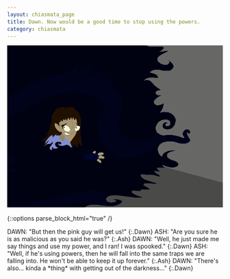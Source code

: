 ```yaml
---
layout: chiasmata_page
title: Dawn. Now would be a good time to stop using the powers.
category: chiasmata
---
```


![139](/chiasmata/images/narrative/138.png)

{::options parse_block_html="true" /}
<div class="dialogue">
DAWN: "But then the pink guy will get us!" 
{:.Dawn}
ASH: "Are you sure he is as malicious as you said he was?" 
{:.Ash}
DAWN: "Well, he just made me say things and use my power, and I ran! I was spooked." 
{:.Dawn}
ASH: "Well, if he's using powers, then he will fall into the same traps we are falling into. He won't be able to keep it up forever." 
{:.Ash}
DAWN: "There's also... kinda a *thing* with getting out of the darkness..." 
{:.Dawn}
</div>